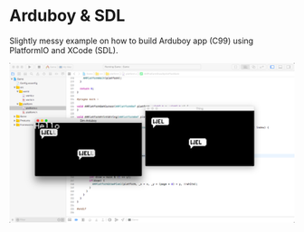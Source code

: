 # Arduboy & SDL

Slightly messy example on how to build Arduboy app (C99) using PlatformIO and XCode (SDL).

![](https://raw.githubusercontent.com/ampatspell/arduboy-and-sdl-example/master/screenshot.png)
